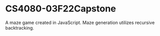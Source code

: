 # CS4080-03F22Capstone
A maze game created in JavaScript. Maze generation utilizes recursive backtracking.
